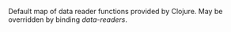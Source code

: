   Default map of data reader functions provided by Clojure. May be
  overridden by binding *data-readers*.